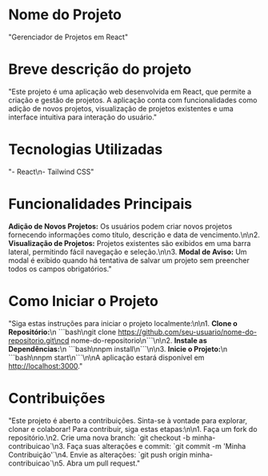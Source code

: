 
# Nome do Projeto
"Gerenciador de Projetos em React"

# Breve descrição do projeto
"Este projeto é uma aplicação web desenvolvida em React, que permite a criação e gestão de projetos. A aplicação conta com funcionalidades como adição de novos projetos, visualização de projetos existentes e uma interface intuitiva para interação do usuário."

# Tecnologias Utilizadas
"- React\n- Tailwind CSS"

# Funcionalidades Principais
**Adição de Novos Projetos:** Os usuários podem criar novos projetos fornecendo informações como título, descrição e data de vencimento.\n\n2. **Visualização de Projetos:** Projetos existentes são exibidos em uma barra lateral, permitindo fácil navegação e seleção.\n\n3. **Modal de Aviso:** Um modal é exibido quando há tentativa de salvar um projeto sem preencher todos os campos obrigatórios."

# Como Iniciar o Projeto
"Siga estas instruções para iniciar o projeto localmente:\n\n1. **Clone o Repositório:**\n   \`\`\`bash\ngit clone https://github.com/seu-usuario/nome-do-repositorio.git\ncd nome-do-repositorio\n\`\`\`\n\n2. **Instale as Dependências:**\n   \`\`\`bash\nnpm install\n\`\`\`\n\n3. **Inicie o Projeto:**\n   \`\`\`bash\nnpm start\n\`\`\`\n\nA aplicação estará disponível em [http://localhost:3000](http://localhost:3000)."

# Contribuições
"Este projeto é aberto a contribuições. Sinta-se à vontade para explorar, clonar e colaborar! Para contribuir, siga estas etapas:\n\n1. Faça um fork do repositório.\n2. Crie uma nova branch: \`git checkout -b minha-contribuicao\`\n3. Faça suas alterações e commit: \`git commit -m 'Minha Contribuição'\`\n4. Envie as alterações: \`git push origin minha-contribuicao\`\n5. Abra um pull request."


